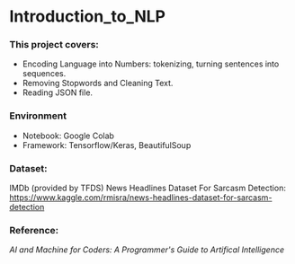 # Introduction_to_NLP

### This project covers:
* Encoding Language into Numbers: tokenizing, turning sentences into sequences.
* Removing Stopwords and Cleaning Text.
* Reading JSON file.

### Environment
* Notebook: Google Colab
* Framework: Tensorflow/Keras, BeautifulSoup

### Dataset:

IMDb (provided by TFDS)
News Headlines Dataset For Sarcasm Detection: https://www.kaggle.com/rmisra/news-headlines-dataset-for-sarcasm-detection


### Reference:
*AI and Machine for Coders: A Programmer's Guide to Artifical Intelligence*

